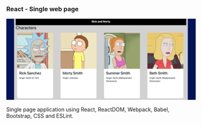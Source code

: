 ### React - Single web page

![Image](./web.png)

Single page application using React, ReactDOM, Webpack, Babel, Bootstrap, CSS and ESLint.
